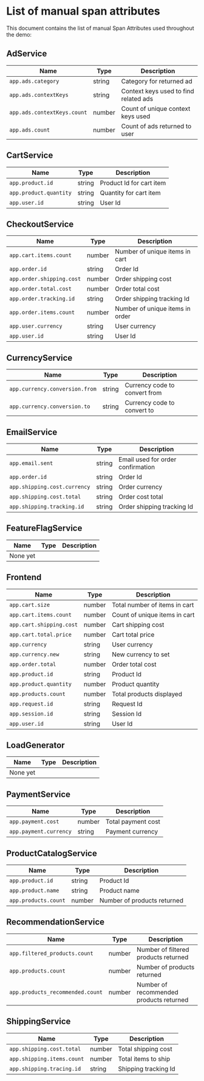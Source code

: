 # List of manual span attributes

This document contains the list of manual Span Attributes used throughout the demo:

## AdService

| Name                        | Type    | Description                           |
|-----------------------------|---------|---------------------------------------|
| `app.ads.category`          | string  | Category for returned ad              |
| `app.ads.contextKeys`       | string  | Context keys used to find related ads |
| `app.ads.contextKeys.count` | number  | Count of unique context keys used     |
| `app.ads.count`             | number  | Count of ads returned to user         |

## CartService

| Name                   | Type   | Description              |
|------------------------|--------|--------------------------|
| `app.product.id`       | string | Product Id for cart item |
| `app.product.quantity` | string | Quantity for cart item   |
| `app.user.id`          | string | User Id                  |

## CheckoutService

| Name                      | Type   | Description                     |
|---------------------------|--------|---------------------------------|
| `app.cart.items.count`    | number | Number of unique items in cart  |
| `app.order.id`            | string | Order Id                        |
| `app.order.shipping.cost` | number | Order shipping cost             |
| `app.order.total.cost`    | number | Order total cost                |
| `app.order.tracking.id`   | string | Order shipping tracking Id      |
| `app.order.items.count`   | number | Number of unique items in order |
| `app.user.currency`       | string | User currency                   |
| `app.user.id`             | string | User Id                         |

## CurrencyService

| Name                           | Type   | Description                   |
|--------------------------------|--------|-------------------------------|
| `app.currency.conversion.from` | string | Currency code to convert from |
| `app.currency.conversion.to`   | string | Currency code to convert to   |

## EmailService

| Name                         | Type   | Description                       |
|------------------------------|--------|-----------------------------------|
| `app.email.sent`             | string | Email used for order confirmation |
| `app.order.id`               | string | Order Id                          |
| `app.shipping.cost.currency` | string | Order currency                    |
| `app.shipping.cost.total`    | string | Order cost total                  |
| `app.shipping.tracking.id`   | string | Order shipping tracking Id        |

## FeatureFlagService

| Name      | Type | Description |
|-----------|------|-------------|
| None yet  |      |             |

## Frontend

| Name                     | Type   | Description                   |
|--------------------------|--------|-------------------------------|
| `app.cart.size`          | number | Total number of items in cart |
| `app.cart.items.count`   | number | Count of unique items in cart |
| `app.cart.shipping.cost` | number | Cart shipping cost            |
| `app.cart.total.price`   | number | Cart total price              |
| `app.currency`           | string | User currency                |
| `app.currency.new`       | string | New currency to set           |
| `app.order.total`        | number | Order total cost              |
| `app.product.id`         | string | Product Id                    |
| `app.product.quantity`   | number | Product quantity              |
| `app.products.count`     | number | Total products displayed      |
| `app.request.id`         | string | Request Id                    |
| `app.session.id`         | string | Session Id                    |
| `app.user.id`            | string | User Id                       |

## LoadGenerator

| Name      | Type | Description |
|-----------|------|-------------|
| None yet  |      |             |

## PaymentService

| Name                   | Type   | Description        |
|------------------------|--------|--------------------|
| `app.payment.cost`     | number | Total payment cost |
| `app.payment.currency` | string | Payment currency   |

## ProductCatalogService

| Name                 | Type   | Description                 |
|----------------------|--------|-----------------------------|
| `app.product.id`     | string | Product Id                  |
| `app.product.name`   | string | Product name                |
| `app.products.count` | number | Number of products returned |

## RecommendationService

| Name                             | Type   | Description                             |
|----------------------------------|--------|-----------------------------------------|
| `app.filtered_products.count`    | number | Number of filtered products returned    |
| `app.products.count`             | number | Number of products returned             |
| `app.products_recommended.count` | number | Number of recommended products returned |

## ShippingService

| Name                       | Type   | Description          |
|----------------------------|--------|----------------------|
| `app.shipping.cost.total`  | number | Total shipping cost  |
| `app.shipping.items.count` | number | Total items to ship  |
| `app.shipping.tracing.id`  | string | Shipping tracking Id |
